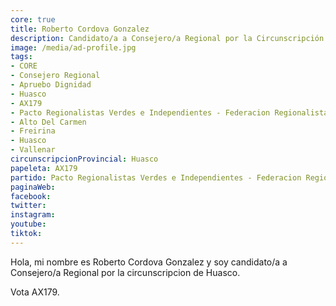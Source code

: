 ```yaml
---
core: true
title: Roberto Cordova Gonzalez
description: Candidato/a a Consejero/a Regional por la Circunscripción de Huasco
image: /media/ad-profile.jpg
tags:
- CORE
- Consejero Regional
- Apruebo Dignidad
- Huasco
- AX179
- Pacto Regionalistas Verdes e Independientes - Federacion Regionalista Verde Social - Fabiola Perez Tapia
- Alto Del Carmen
- Freirina
- Huasco
- Vallenar
circunscripcionProvincial: Huasco
papeleta: AX179
partido: Pacto Regionalistas Verdes e Independientes - Federacion Regionalista Verde Social - Fabiola Perez Tapia
paginaWeb:
facebook:
twitter:
instagram:
youtube:
tiktok:
---
```

Hola, mi nombre es Roberto Cordova Gonzalez y soy candidato/a a Consejero/a Regional por la circunscripcion de Huasco.

Vota AX179.